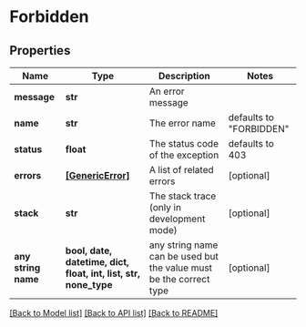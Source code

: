 # Forbidden


## Properties
Name | Type | Description | Notes
------------ | ------------- | ------------- | -------------
**message** | **str** | An error message | 
**name** | **str** | The error name | defaults to "FORBIDDEN"
**status** | **float** | The status code of the exception | defaults to 403
**errors** | [**[GenericError]**](GenericError.md) | A list of related errors | [optional] 
**stack** | **str** | The stack trace (only in development mode) | [optional] 
**any string name** | **bool, date, datetime, dict, float, int, list, str, none_type** | any string name can be used but the value must be the correct type | [optional]

[[Back to Model list]](../README.md#documentation-for-models) [[Back to API list]](../README.md#documentation-for-api-endpoints) [[Back to README]](../README.md)


